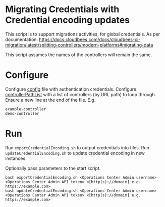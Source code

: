 # Migrating Credentials with Credential encoding updates
This script is to support migrations activities, for global credentials.
As per documentation: https://docs.cloudbees.com/docs/cloudbees-ci-migration/latest/splitting-controllers/modern-platforms#migrating-data

This script assumes the names of the controllers will remain the same.

# Configure
Configure [config](config) file with authentication credentials.
Configure [controllerPathList](controllerPathList) with a list of controllers (by URL path) to loop through. Ensure a new line at the end of the file.
E.g.
```
example-controller
demo-controller

```

# Run
Run `exportCredentialEncoding.sh` to output credentials into files.
Run `updateCredentialEncoding.sh` to update credential encoding in new instances.

Optionally pass parameters to the start script.

```
bash exportCredentialEncoding.sh <Operations Center Admin username> <Operations Center Admin API token> <[http(s)://domain] e.g. https://example.com>
bash updateCredentialEncoding.sh <Operations Center Admin username> <Operations Center Admin API token> <[http(s)://domain] e.g. https://example.com>
```
